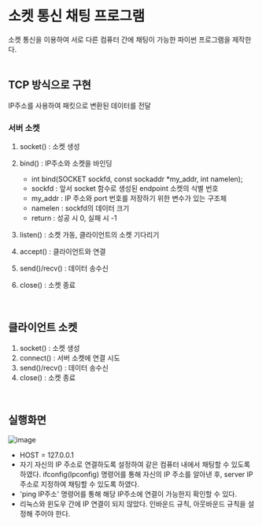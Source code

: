 # 소켓 통신 채팅 프로그램
소켓 통신을 이용하여 서로 다른 컴퓨터 간에 채팅이 가능한 파이썬 프로그램을 제작한다.
<br><br>

## TCP 방식으로 구현
IP주소를 사용하여 패킷으로 변환된 데이터를 전달
<br>

### 서버 소켓

1. socket() : 소켓 생성
2. bind() : IP주소와 소켓을 바인딩
    - int bind(SOCKET sockfd, const sockaddr *my_addr, int namelen);
    - sockfd : 앞서 socket 함수로 생성된 endpoint 소켓의 식별 번호
    - my_addr : IP 주소와 port 번호를 저장하기 위한 변수가 있는 구조체
    - namelen : sockfd의 데이터 크기
    - return : 성공 시 0, 실패 시 -1

3. listen() : 소켓 가동, 클라이언트의 소켓 기다리기
4. accept() : 클라이언트와 연결
5. send()/recv() : 데이터 송수신
6. close() : 소켓 종료
<br>

## 클라이언트 소켓

1. socket() : 소켓 생성
2. connect() : 서버 소켓에 연결 시도
3. send()/recv() : 데이터 송수신
4. close() : 소켓 종료
<br>

## 실행화면
![image](https://github.com/nunomi0/network/assets/109198538/f694bd0f-4ea5-4dfe-a9d3-577158d6b0ea)
<br>

- HOST = 127.0.0.1
- 자기 자신의 IP 주소로 연결하도록 설정하여 같은 컴퓨터 내에서 채팅할 수 있도록 하였다.
ifconfig(Ipconfig) 명령어를 통해 자신의 IP 주소를 알아낸 후, server IP 주소로 지정하여 채팅할 수 있도록 하였다.
- 'ping IP주소' 명령어를 통해 해당 IP주소에 연결이 가능한지 확인할 수 있다.
- 리눅스와 윈도우 간에 IP 연결이 되지 않았다. 인바운드 규칙, 아웃바운드 규칙을 설정해 주어야 한다.
<br>


